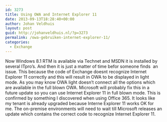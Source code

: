 ```yaml
---
id: 3273
title: Using OWA and Internet Explorer 11
date: 2013-09-13T18:28:40+00:00
author: Johan Veldhuis
layout: post
guid: http://johanveldhuis.nl/?p=3273
permalink: /owa-gebruiken-internet-explorer-11/
categories:
  - Exchange
---
```

Now Windows 8.1 RTM is available via Technet and MSDN it is installed by several ITpro&#8217;s. And then it is just a matter of time befor someone finds  an issue. This because the code of Exchange doesnt recognize Internet Explorer 11 correctly and this will result in OWA to be displayed in light mode. As you may know OWA light doesn&#8217;t connect all the options which are available in the full blown OWA. Microsoft will probably fix this in a future update so you can use Internet Explorer 11 in full blown mode. This is confirmed by something I discovered when using Office 365. It looks like my tenant is already upgraded because Interne Explorer 11 works OK for me. The on-premise environments will need to wait till Microsoft releases an update which contains the correct code to recognize Internet Explorer 11.